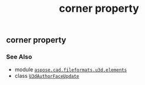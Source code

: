 ﻿---
title: corner property
second_title: Aspose.CAD for Python via .NET API References
description: 
type: docs
weight: 40
url: /python-net/aspose.cad.fileformats.u3d.elements/u3dauthorfaceupdate/corner/
is_root: false
---

## corner property


### See Also
* module [`aspose.cad.fileformats.u3d.elements`](../../)
* class [`U3dAuthorFaceUpdate`](/cad/python-net/aspose.cad.fileformats.u3d.elements/u3dauthorfaceupdate)
